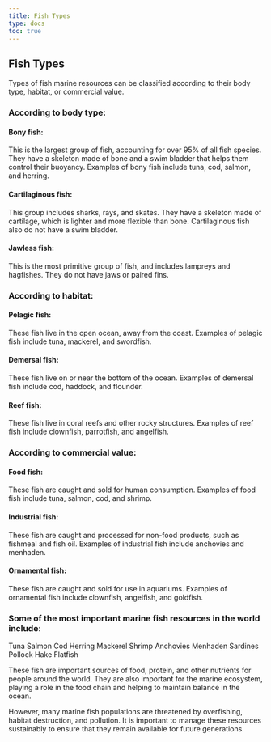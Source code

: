 ```yaml
---
title: Fish Types
type: docs
toc: true
---
```

## Fish Types

Types of fish marine resources can be classified according to their body type, habitat, or commercial value.

### According to body type:

#### Bony fish: 

This is the largest group of fish, accounting for over 95% of all fish species. They have a skeleton made of bone and a swim bladder that helps them control their buoyancy. Examples of bony fish include tuna, cod, salmon, and herring.

#### Cartilaginous fish: 

This group includes sharks, rays, and skates. They have a skeleton made of cartilage, which is lighter and more flexible than bone. Cartilaginous fish also do not have a swim bladder.

#### Jawless fish: 

This is the most primitive group of fish, and includes lampreys and hagfishes. They do not have jaws or paired fins.

### According to habitat:

#### Pelagic fish: 

These fish live in the open ocean, away from the coast. Examples of pelagic fish include tuna, mackerel, and swordfish.

#### Demersal fish: 

These fish live on or near the bottom of the ocean. Examples of demersal fish include cod, haddock, and flounder.

#### Reef fish: 

These fish live in coral reefs and other rocky structures. Examples of reef fish include clownfish, parrotfish, and angelfish.

### According to commercial value:

#### Food fish: 

These fish are caught and sold for human consumption. Examples of food fish include tuna, salmon, cod, and shrimp.

#### Industrial fish: 

These fish are caught and processed for non-food products, such as fishmeal and fish oil. Examples of industrial fish include anchovies and menhaden.

#### Ornamental fish: 

These fish are caught and sold for use in aquariums. Examples of ornamental fish include clownfish, angelfish, and goldfish.

### Some of the most important marine fish resources in the world include:

Tuna
Salmon
Cod
Herring
Mackerel
Shrimp
Anchovies
Menhaden
Sardines
Pollock
Hake
Flatfish

These fish are important sources of food, protein, and other nutrients for people around the world. They are also important for the marine ecosystem, playing a role in the food chain and helping to maintain balance in the ocean.

However, many marine fish populations are threatened by overfishing, habitat destruction, and pollution. It is important to manage these resources sustainably to ensure that they remain available for future generations.
